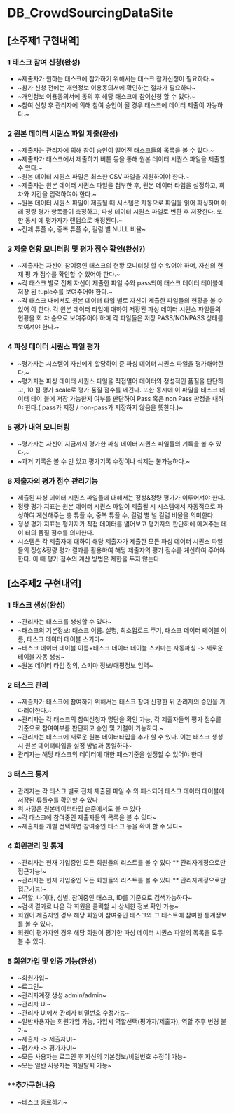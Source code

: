 # DB_CrowdSourcingDataSite
## [소주제1 구현내역]
### 1 태스크 참여 신청(완성)
 - ~제출자가 원하는 태스크에 참가하기 위해서는 태스크 참가신청이 필요하다.~
 - ~참가 신청 전에는 개인정보 이용동의서에 확인하는 절차가 필요하다~
 - ~개인정보 이용동의서에 동의 후 해당 태스크에 참여신청 할 수 있다.~
 - ~참여 신청 후 관리자에 의해 참여 승인이 될 경우 태스크에 데이터 제출이 가능하다.~
### 2 원본 데이터 시퀀스 파일 제출(완성)
 - ~제출자는 관리자에 의해 참여 승인이 떨어진 태스크들의 목록을 볼 수 있다.~
 - ~제출자가 태스크에서 제출하기 버튼 등을 통해 원본 데이터 시퀀스 파일을 제출할 수
있다.~
 - ~원본 데이터 시퀀스 파일은 최소한 CSV 파일을 지원하여야 한다.~
 - ~제출자는 원본 데이터 시퀀스 파일을 첨부한 후, 원본 데이터 타입을 설정하고, 회차와
기간을 입력하여야 한다.~
 - ~원본 데이터 시퀀스 파일이 제출될 때 시스템은 자동으로 파일을 읽어 파싱하며 아래
정량 평가 항목들이 측정하고, 파싱 데이터 시퀀스 파일로 변환 후 저장한다. 또한 동시
에 평가자가 랜덤으로 배정된다.~
 - ~전체 튜플 수, 중복 튜플 수, 컬럼 별 NULL 비율~
### 3 제출 현황 모니터링 및 평가 점수 확인(완성?)
 - ~제출자는 자신이 참여중인 태스크의 현황 모니터링 할 수 있어야 하며, 자신의 현재 평
가 점수를 확인할 수 있어야 한다.~
 - ~각 태스크 별로 전체 자신이 제출한 파일 수와 pass되어 태스크 데이터 테이블에 저장
된 tuple수를 보여주어야 한다.~
 - ~각 태스크 내에서도 원본 데이터 타입 별로 자신이 제출한 파일들의 현황을 볼 수 있어
야 한다. 각 원본 데이터 타입에 대하여 저장된 파싱 데이터 시퀀스 파일들의 현황을 회
차 순으로 보여주어야 하며 각 파일들은 저장 PASS/NONPASS 상태를 보여져야 한다.~
### 4 파싱 데이터 시퀀스 파일 평가
 - ~평가자는 시스템이 자신에게 할당하여 준 파싱 데이터 시퀀스 파일을 평가해야한다.~
 - ~평가자는 파싱 데이터 시퀀스 파일을 직접열어 데이터의 정성적인 품질을 판단하고, 10
점 평가 scale로 평가 품질 점수를 메긴다. 또한 동시에 이 파일을 태스크 데이터 테이
블에 저장 가능한지 여부를 판단하여 Pass 혹은 non Pass 판정을 내려야 한다.( pass가
저장 / non-pass가 저장하지 않음을 뜻한다.)~
### 5 평가 내역 모니터링
 - ~평가자는 자신이 지금까지 평가한 파싱 데이터 시퀀스 파일들의 기록을 볼 수 있다.~
 - ~과거 기록은 볼 수 만 있고 평가기록 수정이나 삭제는 불가능하다.~
### 6 제출자의 평가 점수 관리기능
 - 제출된 파싱 데이터 시퀀스 파일들에 대해서는 정성&정량 평가가 이루어져야 한다.
 - 정량 평가 지표는 원본 데이터 시퀀스 파일이 제출될 시 시스템에서 자동적으로 파싱하여
계산해주는 총 튜플 수, 중복 튜플 수, 컬럼 별 널 컬럼 비율을 의미한다.
 - 정성 평가 지표는 평가자가 직접 데이터를 열어보고 평가자의 판단하에 메겨주는 데이
터의 품질 점수를 의미한다.
 - 시스템은 각 제출자에 대하여 해당 제출자가 제출한 모든 파싱 데이터 시퀀스 파일들의
정성&정량 평가 결과를 활용하여 해당 제출자의 평가 점수를 계산하여 주어야한다. 이
때 평가 점수의 계산 방법은 제한을 두지 않는다.

## [소주제2 구현내역]
### 1 태스크 생성(완성)
 - ~관리자는 태스크를 생성할 수 있다~
 - ~태스크의 기본정보: 태스크 이름. 설명, 최소업로드 주기, 태스크 데이터 테이블 이름, 태스크 데이터 테이블 스키마~
 - ~태스크 데이터 테이블 이름+태스크 데이터 테이블 스키마는 자동파싱 -> 새로운 테이블 자동 생성~
 - ~원본 데이터 타입 정의, 스키마 정보/매핑정보 입력~
### 2 태스크 관리
 - ~제출자가 태스크에 참여하기 위해서는 태스크 참여 신청한 뒤 관리자의 승인을 기다려야한다.~
 - ~관리자는 각 태스크의 참여신청자 명단을 확인 가능, 각 제출자들의 평가 점수를 기준으로 참여여부를 판단하고 승인 및 거절이 가능하다.~
 - ~관리자는 태스크에 새로운 원본 데이터타입을 추가 할 수 있다. 이는 태스크 생성시 원본 데이터타입을 설정 방법과 동일하다~
 - 관리자는 해당 태스크의 데이터에 대한 패스기준을 설정할 수 있어야 한다
### 3 태스크 통계
 - 관리자는 각 태스크 별로 전체 제출된 파일 수 와 패스되어 태스크 데이터 테이블에 저장된 튜플수를 확인할 수 있다
 - 위 사항은 원본데이터타입 순준에서도 볼 수 있다
 - ~각 태스크에 참여중인 제출자들의 목록을 볼 수 있다~
 - ~제출자를 개별 선택하면 참여중인 태스크 등을 확이 할 수 있다~
### 4 회원관리 및 통계
 - ~관리자는 현재 가입중인 모든 회원들의 리스트를 볼 수 있다 ** 관리자계정으로만 접근가능!~
 - ~관리자는 현재 가입중인 모든 회원들의 리스트를 볼 수 있다 ** 관리자계정으로만 접근가능!~
 - ~역할, 나이대, 성별, 참여중인 태스크, ID를 기준으로 검색가능하다~
 - ~검색 결과로 나온 각 회원을 클릭할 시 상세한 정보 확인 가능~
 - 회원이 제출자인 경우 해당 회원이 참여중인 태스크와 그 태스트에 참여한 통계정보를 볼 수 있다.
 - 회원이 평가자인 경우 해당 회원이 평가한 파싱 데이터 시퀀스 파일의 목록을 모두 볼 수 있다.
### 5 회원가입 및 인증 기능(완성)
 - ~회원가입~
 - ~로그인~
 - ~관리자계정 생성 admin/admin~
 - ~관리자 UI~
 - ~관리자 UI에서 관리자 비밀번호 수정가능~
 - ~일반사용자는 회원가입 가능, 가입시 역할선택(평가자/제출자), 역할 추후 변경 불가~
 - ~제출자 -> 제출자UI~
 - ~평가자 -> 평가자UI~
 - ~모든 사용자는 로그인 후 자신의 기본정보/비밀번호 수정이 가능~
 - ~모든 일반 사용자는 회원탈퇴 가능~

### **추가구현내용
 - ~태스크 종료하기~
